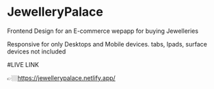 # JewelleryPalace
Frontend Design for an E-commerce wepapp for buying Jewelleries


Responsive for only Desktops and Mobile devices. tabs, Ipads, surface devices not included


#LIVE LINK


👉🏼https://jewellerypalace.netlify.app/
